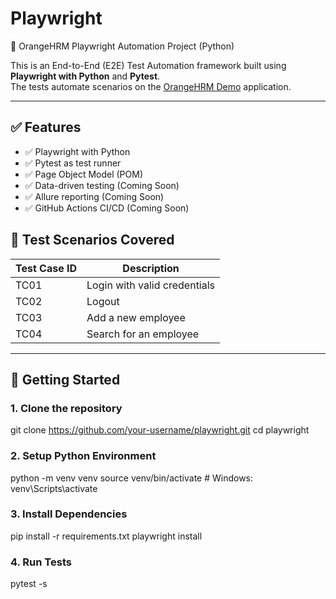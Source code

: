 # Playwright

 🧪 OrangeHRM Playwright Automation Project (Python)

This is an End-to-End (E2E) Test Automation framework built using **Playwright with Python** and **Pytest**.  
The tests automate scenarios on the [OrangeHRM Demo](https://opensource-demo.orangehrmlive.com/) application.

---

## ✅ Features

- ✅ Playwright with Python
- ✅ Pytest as test runner
- ✅ Page Object Model (POM)
- ✅ Data-driven testing (Coming Soon)
- ✅ Allure reporting (Coming Soon)
- ✅ GitHub Actions CI/CD (Coming Soon)

## 🧾 Test Scenarios Covered

| Test Case ID | Description                        |
|--------------|------------------------------------|
| TC01         | Login with valid credentials       |
| TC02         | Logout                             |
| TC03         | Add a new employee                 |
| TC04         | Search for an employee             |

---
## 🚀 Getting Started

### 1. Clone the repository
git clone https://github.com/your-username/playwright.git
cd playwright

### 2. Setup Python Environment
python -m venv venv
source venv/bin/activate  # Windows: venv\Scripts\activate

### 3. Install Dependencies
pip install -r requirements.txt
playwright install

### 4. Run Tests
pytest -s



